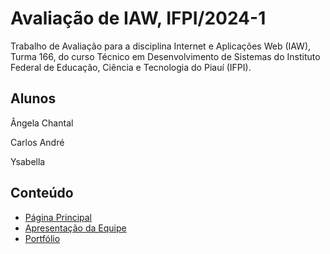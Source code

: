 # Avaliação de IAW, IFPI/2024-1

Trabalho de Avaliação para a disciplina Internet e Aplicações Web (IAW), Turma 166, do curso Técnico em Desenvolvimento de Sistemas do Instituto Federal de Educação, Ciência e Tecnologia do Piauí (IFPI).

## Alunos

Ângela Chantal

Carlos André

Ysabella

## Conteúdo

- [Página Principal](index.html)
- [Apresentação da Equipe](index.html/#aboutUS)
- [Portfólio](portfolio.html)